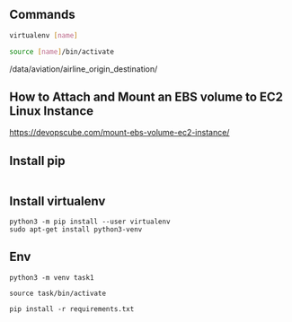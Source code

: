 ## Commands

```bash
virtualenv [name]

source [name]/bin/activate
```

/data/aviation/airline_origin_destination/


## How to Attach and Mount an EBS volume to EC2 Linux Instance
https://devopscube.com/mount-ebs-volume-ec2-instance/


## Install pip 
```
```

## Install virtualenv
```
python3 -m pip install --user virtualenv
sudo apt-get install python3-venv
```


## Env
```
python3 -m venv task1

source task/bin/activate

pip install -r requirements.txt
```
